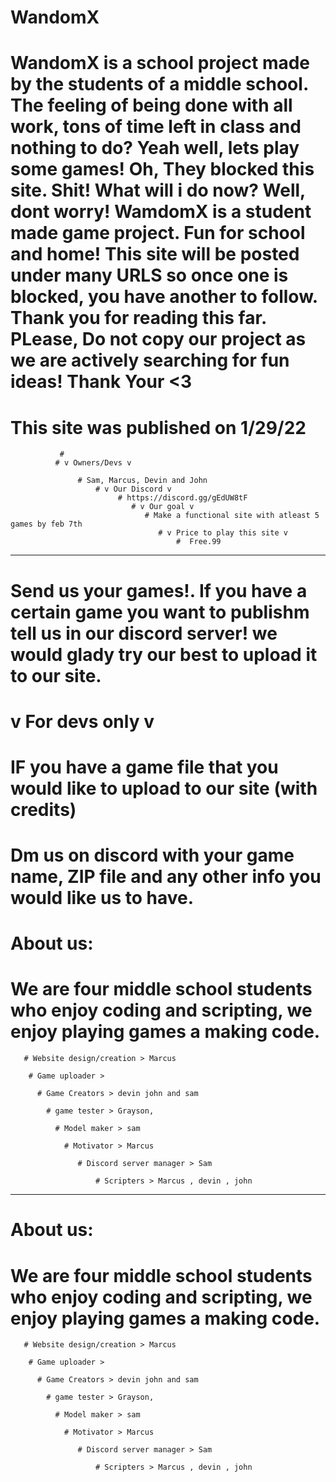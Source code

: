 # WandomX 

# WandomX is a school project made by the students of a middle school. The feeling of being done with all work, tons of time left in class and nothing to do? Yeah well, lets play some games! Oh, They blocked this site. Shit! What will i do now? Well, dont worry! WamdomX is a student made game project. Fun for school and home! This site will be posted under many URLS so once one is blocked, you have another to follow. Thank you for reading this far. PLease, Do not copy our project as we are actively searching for fun ideas! Thank Your <3


# This site was published on 1/29/22 
               # 
              # v Owners/Devs v
                   
                   # Sam, Marcus, Devin and John
                       # v Our Discord v
                            # https://discord.gg/gEdUW8tF
                               # v Our goal v
                                  # Make a functional site with atleast 5 games by feb 7th
                                     # v Price to play this site v
                                         #  Free.99
                                             
                             
-----------------------------------------------------------------------------------------------------------------------------------------------------------------
# Send us your games!. If you have a certain game you want to publishm tell us in our discord server! we would glady try our best to upload it to our site.



# v For devs only v

# IF you have a game file that you would like to upload to our site (with credits)
# Dm us on discord with your game name, ZIP file and any other info you would like us to have.






# About us:

# We are four middle school students who enjoy coding and scripting, we enjoy playing games a making code. 
 
       # Website design/creation > Marcus 
       
        # Game uploader > 
       
          # Game Creators > devin john and sam 
       
            # game tester > Grayson, 
       
              # Model maker > sam 
        
                # Motivator > Marcus 
       
                   # Discord server manager > Sam
       
                       # Scripters > Marcus , devin , john 


------------------------------------------------------------------------------------------------------------------------------------------------------------------------------

# About us:

# We are four middle school students who enjoy coding and scripting, we enjoy playing games a making code. 
 
       # Website design/creation > Marcus 
       
        # Game uploader > 
       
          # Game Creators > devin john and sam 
       
            # game tester > Grayson, 
       
              # Model maker > sam 
        
                # Motivator > Marcus 
       
                   # Discord server manager > Sam
       
                       # Scripters > Marcus , devin , john 
